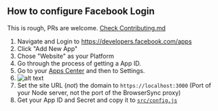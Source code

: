 ## How to configure Facebook Login

This is rough, PRs are welcome. [Check Contributing.md](../CONTRIBUTING.md)

1. Navigate and Login to https://developers.facebook.com/apps
2. Click "Add New App"
3. Chose "Website" as your Platform
4. Go through the process of getting a App ID.
5. Go to your [Apps Center](developers.facebook.com/apps) and then to Settings.
6. ![alt text](http://i.imgur.com/qJCY1w5.png "")
7. Set the site URL (*not*) the domain to `https://localhost:3000` (Port of your Node server, not the port of the BrowserSync proxy)
8. Get your App ID and Secret and copy it to [`src/config.js`](../src/config.js)
